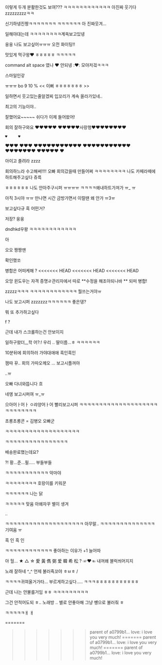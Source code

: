 이렇게 두개 분활한것도 보여???
ㅋㅋㅋㅋㅋㅋㅋㅋㅋㅋㅋㅋ
아진짜 웃기다
zzzzzzzzzㅋㅋ

신기하넹진짱ㅋㅋㅋㅋㅋㅋㅋ
ㅋㅋㅋㅋㅋㅋ
아 진짜웃겨...

일해야대는데
ㅋㅋㅋㅋㅋㅋㅋㅋ계쏙보고있넹

웅웅 나도 보고싶어ㅠㅠㅠ
오전 화이팅!!

맛있게 먹구왕♥
ㅎㅎㅎㅎㅎ ㅋㅋㅋㅋㅋ

command alt space 였나 
:heart:
안되넹
::heart::
모야저겈ㅋㅋㅋ

스마일인갛

ㅠㅠㅠ
bo 9 10 % << 이뻐 ㅎㅎㅎㅎㅎㅎㅎ >>

일하면서 웃고있는줄알겠찌 
입꼬리가 계속 올라가있네..

최고의 기능이야..

잘했어요~~~~~
쉬다가 이제 들어왔어!

회의 잘하구와요 ♥♥♥♥♥
♥♥♥♥♥사랑행♥♥♥♥♥♥♥♥


    ♥     ♥
   ♥♥♥   ♥♥♥
  ♥♥♥♥♥♥♥♥♥♥♥
  ♥♥♥♥♥♥♥♥♥♥♥
    ♥♥♥♥♥♥♥
     ♥♥♥♥♥
       ♥ 

아이고 졸려라 zzzz

회의하느라 수고해써!!!!
오빠 회의갔을때 만들어쩌
ㅋㅋㅋㅋㅋㅋㅋㅋ
나도 카페라떼에 하트해주고싶다
쥬륵 

ㅎㅎㅎㅎㅎㅎ
나도 안아주구시퍼 ㅠㅠㅠㅠ
ㅋㅋㅋㅋ왜내하트가져가
ㅠ_ ㅠ 

아직 3시야
ㅠㅠ
만나면 시간 금방가면서
이럴땐 왜 안가
ㅠ3ㅠ 

보고싶다규
흑
어떤거?

저장?
웅웅

dndhkd우왕
ㅋㅋㅋㅋㅋㅋㅋㅋㅋㅋㅋㅋ


아 


오오 짱짱맨

확인했쏘 

병합은 어떠케해 ? 
<<<<<<< HEAD
<<<<<<< HEAD
<<<<<<< HEAD

오앙
윈도우는 자격 증명ㄹ관리자에서 따로 **수정을 해조야되나바 **
되떠 병합!

zzzzzㅋㅋㅋ
ㅋㅋㅋㅋㅋㅋㅋㅋㅋㅋㅋㅋ
뭘쓰는거야ㅠ

나도 보고시퍼
zzzzzzzㅋㅋㅋㅋㅋㅋ
좋은뎅?

뭐 또 추가하고싶다 

f ?

근데 내가 스크롤하는건 안보이지

일하구왔더,,,학
어?:! 우리 .. 딸이름...ㅎ
ㅋㅋㅋㅋㅋㅋ

10분뒤에 회의하러 가야대애애
흑인흑인

잼따
뀨..
회의 가따오께오
...
보고시플꺼야


..ㅠ



오빠 다녀와뜹니다 
흐

네엥
보고시퍼여
ㅠ_ㅠ 

으아어ㅏ어ㅏ
ㅇ랴양어ㅏ어
빨리보고시퍼
ㅋㅋㅋㅋㅋㅋㅋㅋㅋㅋㅋㅋㅋㅋㅋㅋㅋㅋㅋㅋㅋㅋㅋㅋㅋㅋㅋㅋ

초롱초롱콘 = 김병오 오빠군

ㅋㅋㅋㅋㅋㅋㅋㅋㅋㅋㅋㅋㅋㅋㅋㅋㅋㅋㅋ


ㅋㅋㅋㅋㅋㅋㅋㅋㅋㅋㅋㅋㅋㅋㅋㅋ

배송완료했는데요?


?!
황...준...필.....
부들부들


ㅋㅋㅋㅋㅋㅋㅋㅋㅋㅋㅋ
악마야

ㅋㅋㅋㅋㅋㅋㅋㅋ
호랑이를 키워꾼

ㅋㅋㅋㅋㅋㅋ
나는 닭


ㅋㅋㅋㅋㅋ
맞움 
아왜자꾸
별이
생겨

..

ㅋㅋㅋㅋㅋㅋㅋㅋㅋㅋㅋㅋㅋㅋㅋㅋㅋㅋㅋㅋ
아무말..
ㅋㅋㅋㅋㅋㅋㅋㅋㅋㅋㅋㅋㅋㅋ
기여움
ㅠ

흑
인
흑
인


ㅋㅋㅋㅋㅋㅋㅋㅋㅋㅋㅋㅋ
좋아하는 이유가 +1 늘어따


아 헐...
★
△
☆
愛
黃 儁 弼 爱 韓 希 松
?
☞♥☜
내꺼왜 블럭씌어지지

노래 잘하네
^_^
언제 불러죽꼬야
ㅎㅂㅎ /

ㅋㅋㅋㅋ귀여울거가타...
부르게하고싶다.....
ㅋㅋㅋㅎㅎㅎㅎㅎㅎㅎㅎㅎㅎㅎ


근데 나는 안불를거임
ㅎㅎ
ㅋㅋㅋㅋㅋㅋㅋㅋㅋ

그건 안적어도되 ㅎ..
노래방 .. 별로 안좋아해 
그냥 썡으로 불러줘
ㅎ


ㅋㅋㅋㅋㅋㅐ
ㅐ

=======
>>>>>>> parent of a0799b1... love: i love you very much!
=======
>>>>>>> parent of a0799b1... love: i love you very much!
=======
>>>>>>> parent of a0799b1... love: i love you very much!
